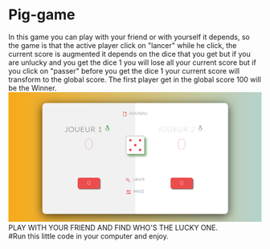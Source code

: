 # Pig-game
In this game you can play with your friend or with yourself it depends, so the game is that the active player click on "lancer" while he click, the current score is augmented it depends on the dice that you get but if you are unlucky and you get the dice 1 you will lose all your current score but if you click on "passer" before you get the dice 1 your current score will transform to the global score.
The first player get in the global score 100 will be the Winner.\
![alt text](imgdes.png)
PLAY WITH YOUR FRIEND AND FIND WHO'S THE LUCKY ONE.\
#Run this little code in your computer and enjoy.
